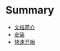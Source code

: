 # Summary

- [文档简介](README.md)
- [安装](1.setting-up/SUMMARY.md)
- [快速开始](2.Quickstart-tutorial/SUMMARY.md)
